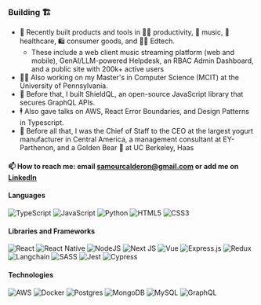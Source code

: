 ### Building 🏗️

- 👷 Recently built products and tools in 🧑‍💼 productivity, 🎵 music, 🏥 healthcare, 🛍️ consumer goods, and 🧑‍🏫 Edtech.
  - These include a web client music streaming platform (web and mobile), GenAI/LLM-powered Helpdesk, an RBAC Admin Dashboard, and a public site with 200k+ active users
- 🧑‍🎓 Also working on my Master's in Computer Science (MCIT) at the University of Pennsylvania.
- 🔐 Before that, I built ShieldQL, an open-source JavaScript library that secures GraphQL APIs.
- 🕴️ Also gave talks on AWS, React Error Boundaries, and Design Patterns in Typescript.
- 👶 Before all that, I was the Chief of Staff to the CEO at the largest yogurt manufacturer in Central America, a management consultant at EY-Parthenon, and a Golden Bear 🐻 at UC Berkeley, Haas

#### 📫 How to reach me: email samourcalderon@gmail.com or add me on [LinkedIn](https://www.linkedin.com/in/rodrigosamourcalderon/)

#### Languages
<img
src="https://camo.githubusercontent.com/d4cfec9550517aa67567e29843e3880ebf50bd7eeceafcd3b82875f17c9f564e/68747470733a2f2f696d672e736869656c64732e696f2f62616467652f747970657363726970742d2532333030374143432e7376673f7374796c653d666f722d7468652d6261646765266c6f676f3d74797065736372697074266c6f676f436f6c6f723d7768697465"
alt="TypeScript"
  data-canonical-src="https://img.shields.io/badge/typescript-%23007ACC.svg?style=for-the-badge&amp;logo=typescript&amp;logoColor=white"
/>
<img
  src="https://camo.githubusercontent.com/29d02b3669d6450d67e043cf5909e740dcb94c1e2306d88ac48b15b4ec55dc65/68747470733a2f2f696d672e736869656c64732e696f2f62616467652f6a6176617363726970742d2532333332333333302e7376673f7374796c653d666f722d7468652d6261646765266c6f676f3d6a617661736372697074266c6f676f436f6c6f723d253233463744463145"
  alt="JavaScript"
  data-canonical-src="https://img.shields.io/badge/javascript-%23323330.svg?style=for-the-badge&amp;logo=javascript&amp;logoColor=%23F7DF1E"
/>
<img
  src="https://camo.githubusercontent.com/0d0779a129f1dcf6c31613b701fe0646fd4e4d2ed2a7cbd61b27fd5514baa938/68747470733a2f2f696d672e736869656c64732e696f2f62616467652f707974686f6e2d3336373041303f7374796c653d666f722d7468652d6261646765266c6f676f3d707974686f6e266c6f676f436f6c6f723d666664643534"
  alt="Python"
  data-canonical-src="https://img.shields.io/badge/python-3670A0?style=for-the-badge&amp;logo=python&amp;logoColor=ffdd54"
/>
<img
  src="https://camo.githubusercontent.com/d4d9d935f85b68223a3514c6a889ea3ed6a77afb5f560c05baa1a1b168077830/68747470733a2f2f696d672e736869656c64732e696f2f62616467652f68746d6c352d2532334533344632362e7376673f7374796c653d666f722d7468652d6261646765266c6f676f3d68746d6c35266c6f676f436f6c6f723d7768697465"
  alt="HTML5"
  data-canonical-src="https://img.shields.io/badge/html5-%23E34F26.svg?style=for-the-badge&amp;logo=html5&amp;logoColor=white"
/>
<img
  src="https://camo.githubusercontent.com/930c71eac967cc5cec61c0aa08ba3719f9cb68e28cdffa63b28b0a31be1663b4/68747470733a2f2f696d672e736869656c64732e696f2f62616467652f637373332d2532333135373242362e7376673f7374796c653d666f722d7468652d6261646765266c6f676f3d63737333266c6f676f436f6c6f723d7768697465"
  alt="CSS3"
  data-canonical-src="https://img.shields.io/badge/css3-%231572B6.svg?style=for-the-badge&amp;logo=css3&amp;logoColor=white"
/>
#### Libraries and Frameworks
<img
  src="https://camo.githubusercontent.com/f93e05694a6f01f2f6a37713a454a942442a5ff2b33083891096a6f7e57842f8/68747470733a2f2f696d672e736869656c64732e696f2f62616467652f72656163742d2532333230323332612e7376673f7374796c653d666f722d7468652d6261646765266c6f676f3d7265616374266c6f676f436f6c6f723d253233363144414642"
  alt="React"
  data-canonical-src="https://img.shields.io/badge/react-%2320232a.svg?style=for-the-badge&amp;logo=react&amp;logoColor=%2361DAFB"
/>
<img
  src="https://img.shields.io/badge/React_Native-20232A?style=for-the-badge&logo=react&logoColor=61DAFB"
  alt="React Native"
/>
<img
  src="https://camo.githubusercontent.com/8477a50d7210f0f3bf15fbe5b44809296b75f2101a2927818599d72c8ea72cef/68747470733a2f2f696d672e736869656c64732e696f2f62616467652f6e6f64652e6a732d3644413535463f7374796c653d666f722d7468652d6261646765266c6f676f3d6e6f64652e6a73266c6f676f436f6c6f723d7768697465"
  alt="NodeJS"
  data-canonical-src="https://img.shields.io/badge/node.js-6DA55F?style=for-the-badge&amp;logo=node.js&amp;logoColor=white"
/>
<img
  src="https://camo.githubusercontent.com/d4ff95c6c85e810b4acfe5dbf01bf2b44680cf75945b21a7e5438c87b473f2c6/68747470733a2f2f696d672e736869656c64732e696f2f62616467652f4e6578742d626c61636b3f7374796c653d666f722d7468652d6261646765266c6f676f3d6e6578742e6a73266c6f676f436f6c6f723d7768697465"
  alt="Next JS"
  data-canonical-src="https://img.shields.io/badge/Next-black?style=for-the-badge&amp;logo=next.js&amp;logoColor=white"
/>
<img
  src="https://img.shields.io/badge/Vue%20js-35495E?style=for-the-badge&logo=vuedotjs&logoColor=4FC08D"
  alt="Vue"
  data-canonical-src="https://img.shields.io/badge/Vue%20js-35495E?style=for-the-badge&logo=vuedotjs&logoColor=4FC08D"
/>
<img
  src="https://camo.githubusercontent.com/e01b1cfdcc52e26519db194c2a7b4b93eafe7a614a0dab69cfe967864a8f1119/68747470733a2f2f696d672e736869656c64732e696f2f62616467652f657870726573732e6a732d2532333430346435392e7376673f7374796c653d666f722d7468652d6261646765266c6f676f3d65787072657373266c6f676f436f6c6f723d253233363144414642"
  alt="Express.js"
  data-canonical-src="https://img.shields.io/badge/express.js-%23404d59.svg?style=for-the-badge&amp;logo=express&amp;logoColor=%2361DAFB"
/>
<img
  src="https://camo.githubusercontent.com/e295d0d1e6177be7fea7a386b987eb60077135419f901c302c2d1d327528b776/68747470733a2f2f696d672e736869656c64732e696f2f62616467652f72656475782d2532333539336438382e7376673f7374796c653d666f722d7468652d6261646765266c6f676f3d7265647578266c6f676f436f6c6f723d7768697465"
  alt="Redux"
  data-canonical-src="https://img.shields.io/badge/redux-%23593d88.svg?style=for-the-badge&amp;logo=redux&amp;logoColor=white"
/>
<img
  src="https://img.shields.io/badge/langchain-1C3C3C?style=for-the-badge&logo=langchain&logoColor=white"
  alt="Langchain"
/>
<img
  src="https://camo.githubusercontent.com/ce0d3c1da502dcf16ea5aa734ebdd983ed9a4a4fe884fdb00e9a896ef0aa7789/68747470733a2f2f696d672e736869656c64732e696f2f62616467652f534153532d686f7470696e6b2e7376673f7374796c653d666f722d7468652d6261646765266c6f676f3d53415353266c6f676f436f6c6f723d7768697465"
  alt="SASS"
  data-canonical-src="https://img.shields.io/badge/SASS-hotpink.svg?style=for-the-badge&amp;logo=SASS&amp;logoColor=white"
/>
<img
  src="https://img.shields.io/badge/Jest-C21325?style=for-the-badge&logo=jest&logoColor=white"
  alt="Jest"
/>
<img
  src="https://img.shields.io/badge/Cypress-17202C?style=for-the-badge&logo=cypress&logoColor=white"
  alt="Cypress"
/>
<!-- <img
  src="https://camo.githubusercontent.com/cbc28d3c7a695ebaa6128e9f8f6e8411e3c854373701da21134f4410c888ae2a/68747470733a2f2f696d672e736869656c64732e696f2f62616467652f4d55492d2532333030383143422e7376673f7374796c653d666f722d7468652d6261646765266c6f676f3d6d6174657269616c2d7569266c6f676f436f6c6f723d7768697465"
  alt="MUI"
  data-canonical-src="https://img.shields.io/badge/MUI-%230081CB.svg?style=for-the-badge&amp;logo=material-ui&amp;logoColor=white"
/>
<img
  src="https://camo.githubusercontent.com/44827058d4b05d71c87e257a4ef305f59a6732654cd9de1ee2f818e15dba31a4/68747470733a2f2f696d672e736869656c64732e696f2f62616467652f52656163745f526f757465722d4341343234353f7374796c653d666f722d7468652d6261646765266c6f676f3d72656163742d726f75746572266c6f676f436f6c6f723d7768697465"
  alt="React Router"
  data-canonical-src="https://img.shields.io/badge/React_Router-CA4245?style=for-the-badge&amp;logo=react-router&amp;logoColor=white"
/> -->
#### Technologies
<img
  src="https://camo.githubusercontent.com/873c09f11f469258183d6e64e34c12195f5f7f3d311b4c7a1461339a7255ee00/68747470733a2f2f696d672e736869656c64732e696f2f62616467652f4157532d2532334646393930302e7376673f7374796c653d666f722d7468652d6261646765266c6f676f3d616d617a6f6e2d617773266c6f676f436f6c6f723d7768697465"
  alt="AWS"
  data-canonical-src="https://img.shields.io/badge/AWS-%23FF9900.svg?style=for-the-badge&amp;logo=amazon-aws&amp;logoColor=white"
/>
<img
  src="https://camo.githubusercontent.com/c9a85f6869aa992f1500dd9d4d4bdff7d405605292ca152587394c1f92552d4f/68747470733a2f2f696d672e736869656c64732e696f2f62616467652f646f636b65722d2532333064623765642e7376673f7374796c653d666f722d7468652d6261646765266c6f676f3d646f636b6572266c6f676f436f6c6f723d7768697465"
  alt="Docker"
  data-canonical-src="https://img.shields.io/badge/docker-%230db7ed.svg?style=for-the-badge&amp;logo=docker&amp;logoColor=white"
/>
<img
  src="https://camo.githubusercontent.com/544022edf8369d944e68802fc043b0268484709e334d23db2882590aeae296cb/68747470733a2f2f696d672e736869656c64732e696f2f62616467652f706f7374677265732d2532333331363139322e7376673f7374796c653d666f722d7468652d6261646765266c6f676f3d706f737467726573716c266c6f676f436f6c6f723d7768697465"
  alt="Postgres"
  data-canonical-src="https://img.shields.io/badge/postgres-%23316192.svg?style=for-the-badge&amp;logo=postgresql&amp;logoColor=white"
/>
<img
  src="https://camo.githubusercontent.com/ec9b2bbaccf6915a29050ce24c10cd9b481b0c41b0bf5194add3e69f49a9be3c/68747470733a2f2f696d672e736869656c64732e696f2f62616467652f4d6f6e676f44422d2532333465613934622e7376673f7374796c653d666f722d7468652d6261646765266c6f676f3d6d6f6e676f6462266c6f676f436f6c6f723d7768697465"
  alt="MongoDB"
  data-canonical-src="https://img.shields.io/badge/MongoDB-%234ea94b.svg?style=for-the-badge&amp;logo=mongodb&amp;logoColor=white"
/>
<img
  src="https://camo.githubusercontent.com/84e0999fa027dedfb31a169d54da33fd98f9691c0b3aba4687a0e0a64cede44d/68747470733a2f2f696d672e736869656c64732e696f2f62616467652f6d7973716c2d2532333030662e7376673f7374796c653d666f722d7468652d6261646765266c6f676f3d6d7973716c266c6f676f436f6c6f723d7768697465"
  alt="MySQL"
  data-canonical-src="https://img.shields.io/badge/mysql-%2300f.svg?style=for-the-badge&amp;logo=mysql&amp;logoColor=white"
/>
<img
  src="https://camo.githubusercontent.com/ba9790d8993e444ef470ced67bcc6937bd4f8b4f5d1eb9ce4a16597be158dba6/68747470733a2f2f696d672e736869656c64732e696f2f62616467652f2d4772617068514c2d4531303039383f7374796c653d666f722d7468652d6261646765266c6f676f3d6772617068716c266c6f676f436f6c6f723d7768697465"
  alt="GraphQL"
  data-canonical-src="https://img.shields.io/badge/-GraphQL-E10098?style=for-the-badge&amp;logo=graphql&amp;logoColor=white"
/>
<!-- <img
  src="https://camo.githubusercontent.com/36e94a150acb3a08e254c12091ef06391f9eaaa9990c68828ab5b49d0afe2d26/68747470733a2f2f696d672e736869656c64732e696f2f62616467652f7765627061636b2d2532333844443646392e7376673f7374796c653d666f722d7468652d6261646765266c6f676f3d7765627061636b266c6f676f436f6c6f723d626c61636b"
  alt="Webpack"
  data-canonical-src="https://img.shields.io/badge/webpack-%238DD6F9.svg?style=for-the-badge&amp;logo=webpack&amp;logoColor=black"
/> -->
<!-- <img
  src="https://img.shields.io/badge/Vite-B73BFE?style=for-the-badge&logo=vite&logoColor=FFD62E"
  alt="Vite"
/> -->
<!-- <img
src="https://camo.githubusercontent.com/dffc113c48aaf3d4ff62db008910c0af280ad6d834c2e990246873eab4796c6e/68747470733a2f2f696d672e736869656c64732e696f2f62616467652f4e6f74696f6e2d2532333030303030302e7376673f7374796c653d666f722d7468652d6261646765266c6f676f3d6e6f74696f6e266c6f676f436f6c6f723d7768697465"
alt="Notion"
data-canonical-src="https://img.shields.io/badge/Notion-%23000000.svg?style=for-the-badge&amp;logo=notion&amp;logoColor=white"
/>
<img
src="https://camo.githubusercontent.com/cf06fedcca8eedc2ebcf41a87c79ae200b8e7f79b65a9c2dcd833d1990bd3290/68747470733a2f2f696d672e736869656c64732e696f2f62616467652f506f73746d616e2d4646364333373f7374796c653d666f722d7468652d6261646765266c6f676f3d706f73746d616e266c6f676f436f6c6f723d7768697465"
alt="Postman"
data-canonical-src="https://img.shields.io/badge/Postman-FF6C37?style=for-the-badge&amp;logo=postman&amp;logoColor=white"
/>
<img
src="https://camo.githubusercontent.com/43962ea76518cc3d0819b0206791ae36c28ccc369f99f412379914f42431c025/68747470733a2f2f696d672e736869656c64732e696f2f62616467652f76657263656c2d2532333030303030302e7376673f7374796c653d666f722d7468652d6261646765266c6f676f3d76657263656c266c6f676f436f6c6f723d7768697465"
alt="Vercel"
data-canonical-src="https://img.shields.io/badge/vercel-%23000000.svg?style=for-the-badge&amp;logo=vercel&amp;logoColor=white"
/> -->

<!---
rscalderon/rscalderon is a ✨ special ✨ repository because its `README.md` (this file) appears on your GitHub profile.
You can click the Preview link to take a look at your changes.
--->
